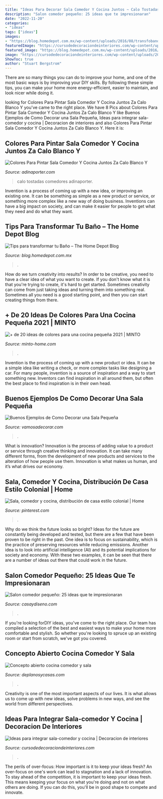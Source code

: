```yaml
---
title: "Ideas Para Decorar Sala Comedor Y Cocina Juntos ~ Calo Tostadas Comedores Adinaporter"
description: "Salon comedor pequeño: 25 ideas que te impresionaran"
date: "2022-11-20"
categories:
- "ideas"
tags: ["ideas"]
images:
- "https://blog.homedepot.com.mx/wp-content/uploads/2016/08/transfobanocover-min.png"
featuredImage: "https://cursodedecoraciondeinteriores.com/wp-content/uploads/2017/08/ideas-para-integrar-sala-comedor-y-cocina-4.jpg"
featured_image: "https://blog.homedepot.com.mx/wp-content/uploads/2016/08/transfobanocover-min.png"
image: "https://cursodedecoraciondeinteriores.com/wp-content/uploads/2017/08/ideas-para-integrar-sala-comedor-y-cocina-4.jpg"
ShowToc: true
author: "Stuart Bergstrom"
---
```



There are so many things you can do to improve your home, and one of the most basic ways is by improving your DIY skills. By following these simple tips, you can make your home more energy-efficient, easier to maintain, and look nicer while doing it.

	

		
looking for Colores Para Pintar Sala Comedor Y Cocina Juntos Za Calo Blanco Y you've came to the right place. We have 8 Pics about Colores Para Pintar Sala Comedor Y Cocina Juntos Za Calo Blanco Y like Buenos Ejemplos de Como Decorar una Sala Pequeña, Ideas para integrar sala-comedor y cocina | Decoracion de interiores and also Colores Para Pintar Sala Comedor Y Cocina Juntos Za Calo Blanco Y. Here it is:
		
    
## Colores Para Pintar Sala Comedor Y Cocina Juntos Za Calo Blanco Y

<img loading=lazy src="https://www.adinaporter.com/wp-content/uploads/thon/colores-para-pintar-sala-comedor-y-cocina-juntos-za-calo-blanco-y-paredes-tostadas-en-sala-n-comedor-00438264-of-colores-para-pintar-sala-comedor-y-cocina-juntos-1024x600.jpg" onerror="this.onerror=null;this.src='https://tse3.mm.bing.net/th?id=OIP.U97X8QnPpwQzjTQkyE9TDQHaEV&amp;pid=15.1';" alt="Colores Para Pintar Sala Comedor Y Cocina Juntos Za Calo Blanco Y">

_Source: adinaporter.com_

>calo tostadas comedores adinaporter. 

	

Invention is a process of coming up with a new idea, or improving an existing one. It can be something as simple as a new product or service, or something more complex like a new way of doing business. Inventions can have a big impact on society, and can make it easier for people to get what they need and do what they want.

    
## Tips Para Transformar Tu Baño – The Home Depot Blog

<img loading=lazy src="https://blog.homedepot.com.mx/wp-content/uploads/2016/08/transfobanocover-min.png" onerror="this.onerror=null;this.src='https://tse3.mm.bing.net/th?id=OIP.K3sVu6y0n1joi0ezi9N9HgHaE4&amp;pid=15.1';" alt="Tips para transformar tu Baño – The Home Depot Blog">

_Source: blog.homedepot.com.mx_

>. 

	

How do we turn creativity into results?
In order to be creative, you need to have a clear idea of what you want to create. If you don't know what it is that you're trying to create, it's hard to get started. Sometimes creativity can come from just taking ideas and turning them into something real. Sometimes all you need is a good starting point, and then you can start creating things from there.

    
## + De 20 Ideas De Colores Para Una Cocina Pequeña 2021 | MINTO

<img loading=lazy src="https://minto-home.com/wp-content/uploads/2020/12/shutterstock_1389775430_R.jpg" onerror="this.onerror=null;this.src='https://tse1.mm.bing.net/th?id=OIP.Ynd2ksRp1k1WjMv16H1oxAHaE7&amp;pid=15.1';" alt="+ de 20 ideas de colores para una cocina pequeña 2021 | MINTO">

_Source: minto-home.com_

>. 

	

Invention is the process of coming up with a new product or idea. It can be a simple idea like writing a check, or more complex tasks like designing a car. For many people, invention is a source of inspiration and a way to start something new. Inventors can find inspiration in all around them, but often the best place to find inspiration is in their own head.

    
## Buenos Ejemplos De Como Decorar Una Sala Pequeña

<img loading=lazy src="http://vamosadecorar.com/wp-content/uploads/2017/07/decorar-salas-chicas-7.jpg" onerror="this.onerror=null;this.src='https://tse1.mm.bing.net/th?id=OIP.eb8PDXRp_EGHNNQNTPTvhAHaFr&amp;pid=15.1';" alt="Buenos Ejemplos de Como Decorar una Sala Pequeña">

_Source: vamosadecorar.com_

>. 

	

What is innovation?
Innovation is the process of adding value to a product or service through creative thinking and innovation. It can take many different forms, from the development of new products and services to the alteration of how people use them. Innovation is what makes us human, and it’s what drives our economy.

    
## Sala, Comedor Y Cocina, Distribución De Casa Estilo Colonial | Home

<img loading=lazy src="https://i.pinimg.com/736x/1e/42/24/1e4224f4a47ef1532e2b303da8996060.jpg" onerror="this.onerror=null;this.src='https://tse4.mm.bing.net/th?id=OIP.bNU3qfzxVFjXoxnDAR64xgHaE6&amp;pid=15.1';" alt="Sala, comedor y cocina, distribución de casa estilo colonial | Home">

_Source: pinterest.com_

>. 

	

Why do we think the future looks so bright?
Ideas for the future are constantly being developed and tested, but there are a few that have been proven to be right in the past. One idea is to focus on sustainability, which is the practice of preserving resources while reducing emissions. Another idea is to look into artificial intelligence (AI) and its potential implications for society and economy. With these two examples, it can be seen that there are a number of ideas out there that could work in the future.

    
## Salon Comedor Pequeño: 25 Ideas Que Te Impresionaran

<img loading=lazy src="https://casaydiseno.com/wp-content/uploads/2015/10/salon-comedor-pequeno-sillon-amarillo.jpg" onerror="this.onerror=null;this.src='https://tse3.mm.bing.net/th?id=OIP.9XtKZGuFrMJi1dvyzvNwoQHaEo&amp;pid=15.1';" alt="Salon comedor pequeño: 25 ideas que te impresionaran">

_Source: casaydiseno.com_

>. 

	

If you're looking forDIY ideas, you've come to the right place. Our team has compiled a selection of the best and easiest ways to make your home more comfortable and stylish. So whether you're looking to spruce up an existing room or start from scratch, we've got you covered.

    
## Concepto Abierto Cocina Comedor Y Sala

<img loading=lazy src="http://deplanosycasas.com/wp-content/uploads/2017/09/casas-concepto-abierto.jpg" onerror="this.onerror=null;this.src='https://tse1.mm.bing.net/th?id=OIP.0cqxZRsPzlzbFyPlv5Q5TwHaEi&amp;pid=15.1';" alt="Concepto abierto cocina comedor y sala">

_Source: deplanosycasas.com_

>. 

	

Creativity is one of the most important aspects of our lives. It is what allows us to come up with new ideas, solve problems in new ways, and see the world from different perspectives.

    
## Ideas Para Integrar Sala-comedor Y Cocina | Decoracion De Interiores

<img loading=lazy src="https://cursodedecoraciondeinteriores.com/wp-content/uploads/2017/08/ideas-para-integrar-sala-comedor-y-cocina-4.jpg" onerror="this.onerror=null;this.src='https://tse2.mm.bing.net/th?id=OIP.L3qy5t6BV3HohHu1Fs6rRgHaLF&amp;pid=15.1';" alt="Ideas para integrar sala-comedor y cocina | Decoracion de interiores">

_Source: cursodedecoraciondeinteriores.com_

>. 

	

The perils of over-focus: How important is it to keep your ideas fresh?
An over-focus on one's work can lead to stagnation and a lack of innovation. To stay ahead of the competition, it is important to keep your ideas fresh. This means keeping your focus on what you're doing and not on what others are doing. If you can do this, you'll be in good shape to compete and innovate.

